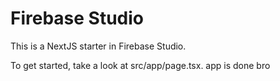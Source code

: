 # Firebase Studio

This is a NextJS starter in Firebase Studio.

To get started, take a look at src/app/page.tsx.
 app is done bro